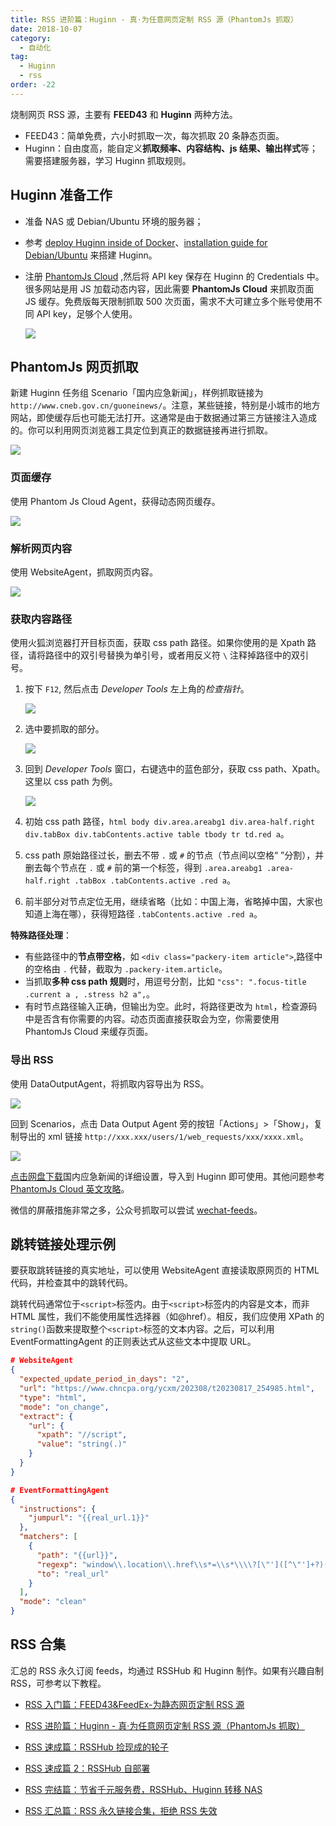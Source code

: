 ```yaml
---
title: RSS 进阶篇：Huginn - 真·为任意网页定制 RSS 源（PhantomJs 抓取）
date: 2018-10-07
category:
  - 自动化
tag:
  - Huginn
  - rss
order: -22
---
```


烧制网页 RSS 源，主要有 **FEED43** 和 **Huginn** 两种方法。

- FEED43：简单免费，六小时抓取一次，每次抓取 20 条静态页面。
- Huginn：自由度高，能自定义**抓取频率、内容结构、js 结果、输出样式**等；需要搭建服务器，学习 Huginn 抓取规则。

<BiliBili bvid="BV1k5411B7vF" />

## Huginn 准备工作

- 准备 NAS 或 Debian/Ubuntu 环境的服务器；
- 参考 [deploy Huginn inside of Docker](https://github.com/huginn/huginn/blob/master/doc/docker/install.md)、[installation guide for Debian/Ubuntu](https://github.com/huginn/huginn/blob/master/doc/manual/installation.md) 来搭建 Huginn。
- 注册 [PhantomJs Cloud](https://phantomjscloud.com/) ,然后将 API key 保存在 Huginn 的 Credentials 中。很多网站是用 JS 加载动态内容，因此需要 **PhantomJs Cloud** 来抓取页面 JS 缓存。免费版每天限制抓取 500 次页面，需求不大可建立多个账号使用不同 API key，足够个人使用。

  ![](https://img.newzone.top/20181006010447.png?imageMogr2/format/webp)

## PhantomJs 网页抓取

新建 Huginn 任务组 Scenario「国内应急新闻」，样例抓取链接为 `http://www.cneb.gov.cn/guoneinews/`。注意，某些链接，特别是小城市的地方网站，即使缓存后也可能无法打开。这通常是由于数据通过第三方链接注入造成的。你可以利用网页浏览器工具定位到真正的数据链接再进行抓取。

![](https://img.newzone.top/20181008131549.png?imageMogr2/format/webp)

### 页面缓存

使用 Phantom Js Cloud Agent，获得动态网页缓存。

![](https://img.newzone.top/20181008111704.png?imageMogr2/format/webp)

### 解析网页内容

使用 WebsiteAgent，抓取网页内容。

![](https://img.newzone.top/20181008112658.png?imageMogr2/format/webp)

### 获取内容路径

使用火狐浏览器打开目标页面，获取 css path 路径。如果你使用的是 Xpath 路径，请将路径中的双引号替换为单引号，或者用反义符 `\` 注释掉路径中的双引号。

1. 按下 `F12`, 然后点击 _Developer Tools_ 左上角的*检查指针*。

   ![](https://img.newzone.top/20181008114911.png?imageMogr2/format/webp)

2. 选中要抓取的部分。

   ![](https://img.newzone.top/20181008113925.png?imageMogr2/format/webp)

3. 回到 _Developer Tools_ 窗口，右键选中的蓝色部分，获取 css path、Xpath。这里以 css path 为例。

   ![](https://img.newzone.top/20181008114207.png?imageMogr2/format/webp)

4. 初始 css path 路径，`html body div.area.areabg1 div.area-half.right div.tabBox div.tabContents.active table tbody tr td.red a`。
5. css path 原始路径过长，删去不带 `.` 或 `#` 的节点（节点间以空格“ ”分割），并删去每个节点在 `.` 或 `#` 前的第一个标签，得到 `.area.areabg1 .area-half.right .tabBox .tabContents.active .red a`。
6. 前半部分对节点定位无用，继续省略（比如：中国上海，省略掉中国，大家也知道上海在哪），获得短路径 `.tabContents.active .red a`。

**特殊路径处理**：

- 有些路径中的**节点带空格**，如 `<div class="packery-item article">`,路径中的空格由 `.` 代替，截取为 `.packery-item.article`。
- 当抓取**多种 css path 规则**时，用逗号分割，比如 `"css": ".focus-title .current a , .stress h2 a",`。
- 有时节点路径输入正确，但输出为空。此时，将路径更改为 `html`，检查源码中是否含有你需要的内容。动态页面直接获取会为空，你需要使用 PhantomJs Cloud 来缓存页面。

### 导出 RSS

使用 DataOutputAgent，将抓取内容导出为 RSS。

![](https://img.newzone.top/20181008130943.png?imageMogr2/format/webp)

回到 Scenarios，点击 Data Output Agent 旁的按钮「Actions」>「Show」，复制导出的 xml 链接 `http://xxx.xxx/users/1/web_requests/xxx/xxxx.xml`。

![](https://img.newzone.top/20181008131059.png?imageMogr2/format/webp)

[点击网盘下载](https://pan.baidu.com/s/1JdsFkLN9kczR9C92tKi83A)国内应急新闻的详细设置，导入到 Huginn 即可使用。其他问题参考 [PhantomJs Cloud 英文攻略](https://github.com/huginn/huginn/wiki/Browser-Emulation-Using-PhantomJs-Cloud)。

微信的屏蔽措施非常之多，公众号抓取可以尝试 [wechat-feeds](https://wechat.privacyhide.com/)。

## 跳转链接处理示例

要获取跳转链接的真实地址，可以使用 WebsiteAgent 直接读取原网页的 HTML 代码，并检查其中的跳转代码。

<BiliBili bvid="BV1ae411v7Qg" />

跳转代码通常位于`<script>`标签内。由于`<script>`标签内的内容是文本，而非 HTML 属性，我们不能使用属性选择器（如@href）。相反，我们应使用 XPath 的`string()`函数来提取整个`<script>`标签的文本内容。之后，可以利用 EventFormattingAgent 的正则表达式从这些文本中提取 URL。

```json
# WebsiteAgent
{
  "expected_update_period_in_days": "2",
  "url": "https://www.chncpa.org/ycxm/202308/t20230817_254985.html",
  "type": "html",
  "mode": "on_change",
  "extract": {
    "url": {
      "xpath": "//script",
      "value": "string(.)"
    }
  }
}

# EventFormattingAgent
{
  "instructions": {
    "jumpurl": "{{real_url.1}}"
  },
  "matchers": [
    {
      "path": "{{url}}",
      "regexp": "window\\.location\\.href\\s*=\\s*\\\\?[\"']([^\"']+?)(?:\\\\?[\"']);",
      "to": "real_url"
    }
  ],
  "mode": "clean"
}
```

## RSS 合集

汇总的 RSS 永久订阅 feeds，均通过 RSSHub 和 Huginn 制作。如果有兴趣自制 RSS，可参考以下教程。

- [RSS 入门篇：FEED43&FeedEx-为静态网页定制 RSS 源](https://newzone.top/posts/2017-04-22-rss_feed43_feedex.html)

- [RSS 进阶篇：Huginn - 真·为任意网页定制 RSS 源（PhantomJs 抓取）](https://newzone.top/posts/2018-10-07-huginn_scraping_any_website.html)

- [RSS 速成篇：RSSHub 捡现成的轮子](https://newzone.top/posts/2019-04-01-rsshub_noob.html)

- [RSS 速成篇 2：RSSHub 自部署](https://newzone.top/posts/2020-03-25-rsshub_on_vps.html)

- [RSS 完结篇：节省千元服务费，RSSHub、Huginn 转移 NAS](https://newzone.top/posts/2021-10-23-nas_with_rsshub_and_huginn.html)

- [RSS 汇总篇：RSS 永久链接合集，拒绝 RSS 失效](https://newzone.top/posts/2022-03-17-rss_persistent_link_collection.html)
